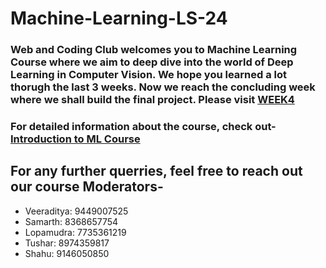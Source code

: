 # Machine-Learning-LS-24

### Web and Coding Club welcomes you to Machine Learning Course where we aim to deep dive into the world of Deep Learning in Computer Vision. We hope you learned a lot thorugh the last 3 weeks. Now we reach the concluding week where we shall build the final project. Please visit [WEEK4]()

### For detailed information about the course, check out- [Introduction to ML Course](./Machine%20learning%20LS%20Intro%20(3).pdf)

## For any further querries, feel free to reach out our course Moderators-

* Veeraditya: 9449007525
* Samarth: 8368657754
* Lopamudra: 7735361219
* Tushar: 8974359817
* Shahu: 9146050850
